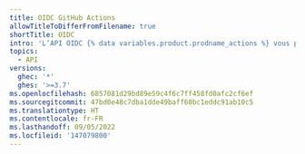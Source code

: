 ```yaml
---
title: OIDC GitHub Actions
allowTitleToDifferFromFilename: true
shortTitle: OIDC
intro: 'L’API OIDC {% data variables.product.prodname_actions %} vous permet de personnaliser les demandes de jetons JWT.'
topics:
  - API
versions:
  ghec: '*'
  ghes: '>=3.7'
ms.openlocfilehash: 6857081d29bd89e59c4f6c7ff458fd0afc2cf6ef
ms.sourcegitcommit: 47bd0e48c7dba1dde49baff60bc1eddc91ab10c5
ms.translationtype: HT
ms.contentlocale: fr-FR
ms.lasthandoff: 09/05/2022
ms.locfileid: '147079800'
---
```


